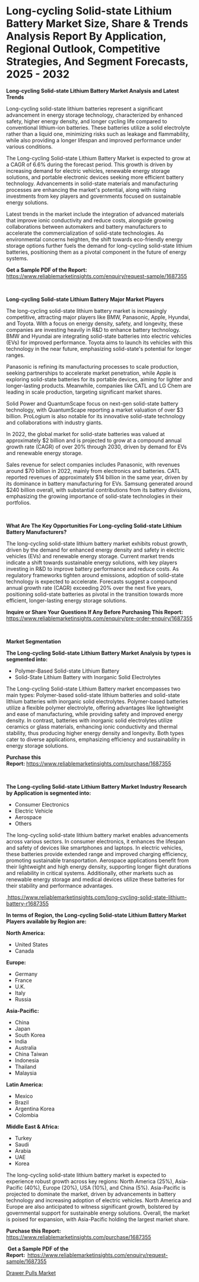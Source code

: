 <p><h1>Long-cycling Solid-state Lithium Battery Market Size, Share & Trends Analysis Report By Application, Regional Outlook, Competitive Strategies, And Segment Forecasts, 2025 - 2032</h1></p><p><strong>Long-cycling Solid-state Lithium Battery Market Analysis and Latest Trends</strong></p>
<p><p>Long-cycling solid-state lithium batteries represent a significant advancement in energy storage technology, characterized by enhanced safety, higher energy density, and longer cycling life compared to conventional lithium-ion batteries. These batteries utilize a solid electrolyte rather than a liquid one, minimizing risks such as leakage and flammability, while also providing a longer lifespan and improved performance under various conditions.</p><p>The Long-cycling Solid-state Lithium Battery Market is expected to grow at a CAGR of 6.6% during the forecast period. This growth is driven by increasing demand for electric vehicles, renewable energy storage solutions, and portable electronic devices seeking more efficient battery technology. Advancements in solid-state materials and manufacturing processes are enhancing the market's potential, along with rising investments from key players and governments focused on sustainable energy solutions.</p><p>Latest trends in the market include the integration of advanced materials that improve ionic conductivity and reduce costs, alongside growing collaborations between automakers and battery manufacturers to accelerate the commercialization of solid-state technologies. As environmental concerns heighten, the shift towards eco-friendly energy storage options further fuels the demand for long-cycling solid-state lithium batteries, positioning them as a pivotal component in the future of energy systems.</p></p>
<p><strong>Get a Sample PDF of the Report:&nbsp;</strong> <a href="https://www.reliablemarketinsights.com/enquiry/request-sample/1687355?utm_campaign=3184&utm_medium=2&utm_source=Github&utm_content=ia&utm_term=26032025&utm_id=long-cycling-solid-state-lithium-battery">https://www.reliablemarketinsights.com/enquiry/request-sample/1687355</a></p>
<p>&nbsp;</p>
<p><strong>Long-cycling Solid-state Lithium Battery Major Market Players</strong></p>
<p><p>The long-cycling solid-state lithium battery market is increasingly competitive, attracting major players like BMW, Panasonic, Apple, Hyundai, and Toyota. With a focus on energy density, safety, and longevity, these companies are investing heavily in R&D to enhance battery technology. BMW and Hyundai are integrating solid-state batteries into electric vehicles (EVs) for improved performance. Toyota aims to launch its vehicles with this technology in the near future, emphasizing solid-state's potential for longer ranges.</p><p>Panasonic is refining its manufacturing processes to scale production, seeking partnerships to accelerate market penetration, while Apple is exploring solid-state batteries for its portable devices, aiming for lighter and longer-lasting products. Meanwhile, companies like CATL and LG Chem are leading in scale production, targeting significant market shares.</p><p>Solid Power and QuantumScape focus on next-gen solid-state battery technology, with QuantumScape reporting a market valuation of over $3 billion. ProLogium is also notable for its innovative solid-state technology and collaborations with industry giants.</p><p>In 2022, the global market for solid-state batteries was valued at approximately $2 billion and is projected to grow at a compound annual growth rate (CAGR) of over 20% through 2030, driven by demand for EVs and renewable energy storage. </p><p>Sales revenue for select companies includes Panasonic, with revenues around $70 billion in 2022, mainly from electronics and batteries. CATL reported revenues of approximately $14 billion in the same year, driven by its dominance in battery manufacturing for EVs. Samsung generated around $240 billion overall, with substantial contributions from its battery divisions, emphasizing the growing importance of solid-state technologies in their portfolios.</p></p>
<p>&nbsp;</p>
<p><strong>What Are The Key Opportunities For Long-cycling Solid-state Lithium Battery Manufacturers?</strong></p>
<p><p>The long-cycling solid-state lithium battery market exhibits robust growth, driven by the demand for enhanced energy density and safety in electric vehicles (EVs) and renewable energy storage. Current market trends indicate a shift towards sustainable energy solutions, with key players investing in R&D to improve battery performance and reduce costs. As regulatory frameworks tighten around emissions, adoption of solid-state technology is expected to accelerate. Forecasts suggest a compound annual growth rate (CAGR) exceeding 20% over the next five years, positioning solid-state batteries as pivotal in the transition towards more efficient, longer-lasting energy storage solutions.</p></p>
<p><strong>Inquire or Share Your Questions If Any Before Purchasing This Report:</strong> <a href="https://www.reliablemarketinsights.com/enquiry/pre-order-enquiry/1687355?utm_campaign=3184&utm_medium=2&utm_source=Github&utm_content=ia&utm_term=26032025&utm_id=long-cycling-solid-state-lithium-battery">https://www.reliablemarketinsights.com/enquiry/pre-order-enquiry/1687355</a></p>
<p>&nbsp;</p>
<p><strong>Market Segmentation</strong></p>
<p><strong>The Long-cycling Solid-state Lithium Battery Market Analysis by types is segmented into:</strong></p>
<p><ul><li>Polymer-Based Solid-state Lithium Battery</li><li>Solid-State Lithium Battery with Inorganic Solid Electrolytes</li></ul></p>
<p><p>The Long-cycling Solid-state Lithium Battery market encompasses two main types: Polymer-based solid-state lithium batteries and solid-state lithium batteries with inorganic solid electrolytes. Polymer-based batteries utilize a flexible polymer electrolyte, offering advantages like lightweight and ease of manufacturing, while providing safety and improved energy density. In contrast, batteries with inorganic solid electrolytes utilize ceramics or glass materials, enhancing ionic conductivity and thermal stability, thus producing higher energy density and longevity. Both types cater to diverse applications, emphasizing efficiency and sustainability in energy storage solutions.</p></p>
<p><strong>Purchase this Report:&nbsp;</strong><a href="https://www.reliablemarketinsights.com/purchase/1687355?utm_campaign=3184&utm_medium=2&utm_source=Github&utm_content=ia&utm_term=26032025&utm_id=long-cycling-solid-state-lithium-battery">https://www.reliablemarketinsights.com/purchase/1687355</a></p>
<p>&nbsp;</p>
<p><strong>The Long-cycling Solid-state Lithium Battery Market Industry Research by Application is segmented into:</strong></p>
<p><ul><li>Consumer Electronics</li><li>Electric Vehicle</li><li>Aerospace</li><li>Others</li></ul></p>
<p><p>The long-cycling solid-state lithium battery market enables advancements across various sectors. In consumer electronics, it enhances the lifespan and safety of devices like smartphones and laptops. In electric vehicles, these batteries provide extended range and improved charging efficiency, promoting sustainable transportation. Aerospace applications benefit from their lightweight and high energy density, supporting longer flight durations and reliability in critical systems. Additionally, other markets such as renewable energy storage and medical devices utilize these batteries for their stability and performance advantages.</p></p>
<p><a href="https://www.reliablemarketinsights.com/long-cycling-solid-state-lithium-battery-r1687355?utm_campaign=3184&utm_medium=2&utm_source=Github&utm_content=ia&utm_term=26032025&utm_id=long-cycling-solid-state-lithium-battery">&nbsp;https://www.reliablemarketinsights.com/long-cycling-solid-state-lithium-battery-r1687355</a></p>
<p><strong>In terms of Region, the Long-cycling Solid-state Lithium Battery Market Players available by Region are:</strong></p>
<p>
    <p> <strong> North America: </strong>
        <ul>
            <li>United States</li>
            <li>Canada</li>
        </ul>
        </p> 
    <p> <strong> Europe: </strong>
        <ul>
            <li>Germany</li>
            <li>France</li>
            <li>U.K.</li>
            <li>Italy</li>
            <li>Russia</li>
        </ul>
        </p> 
    <p> <strong> Asia-Pacific: </strong>
        <ul>
            <li>China</li>
            <li>Japan</li>
            <li>South Korea</li>
            <li>India</li>
            <li>Australia</li>
            <li>China Taiwan</li>
            <li>Indonesia</li>
            <li>Thailand</li>
            <li>Malaysia</li>
        </ul>
        </p> 
    <p> <strong> Latin America: </strong>
        <ul>
            <li>Mexico</li>
            <li>Brazil</li>
            <li>Argentina Korea</li>
            <li>Colombia</li>
        </ul>
        </p> 
    <p> <strong> Middle East & Africa: </strong>
        <ul>
            <li>Turkey</li>
            <li>Saudi</li>
            <li>Arabia</li>
            <li>UAE</li>
            <li>Korea</li>
        </ul>
    </p>
    </p>
<p><p>The long-cycling solid-state lithium battery market is expected to experience robust growth across key regions: North America (25%), Asia-Pacific (40%), Europe (20%), USA (10%), and China (5%). Asia-Pacific is projected to dominate the market, driven by advancements in battery technology and increasing adoption of electric vehicles. North America and Europe are also anticipated to witness significant growth, bolstered by governmental support for sustainable energy solutions. Overall, the market is poised for expansion, with Asia-Pacific holding the largest market share.</p></p>
<p><strong>Purchase this Report: </strong><a href="https://www.reliablemarketinsights.com/purchase/1687355?utm_campaign=3184&utm_medium=2&utm_source=Github&utm_content=ia&utm_term=26032025&utm_id=long-cycling-solid-state-lithium-battery">https://www.reliablemarketinsights.com/purchase/1687355</a></p>
<p>&nbsp;<strong>Get a Sample PDF of the Report:&nbsp;&nbsp;</strong><a href="https://www.reliablemarketinsights.com/enquiry/request-sample/1687355?utm_campaign=3184&utm_medium=2&utm_source=Github&utm_content=ia&utm_term=26032025&utm_id=long-cycling-solid-state-lithium-battery">https://www.reliablemarketinsights.com/enquiry/request-sample/1687355</a></p>
<p><strong></strong></p>
<p><p><a href="https://github.com/dailyspunj47/Market-Research-Report-List-1/blob/main/drawer-pulls-market.md?utm_campaign=3184&utm_medium=2&utm_source=Github&utm_content=ia&utm_term=26032025&utm_id=long-cycling-solid-state-lithium-battery">Drawer Pulls Market</a></p></p>